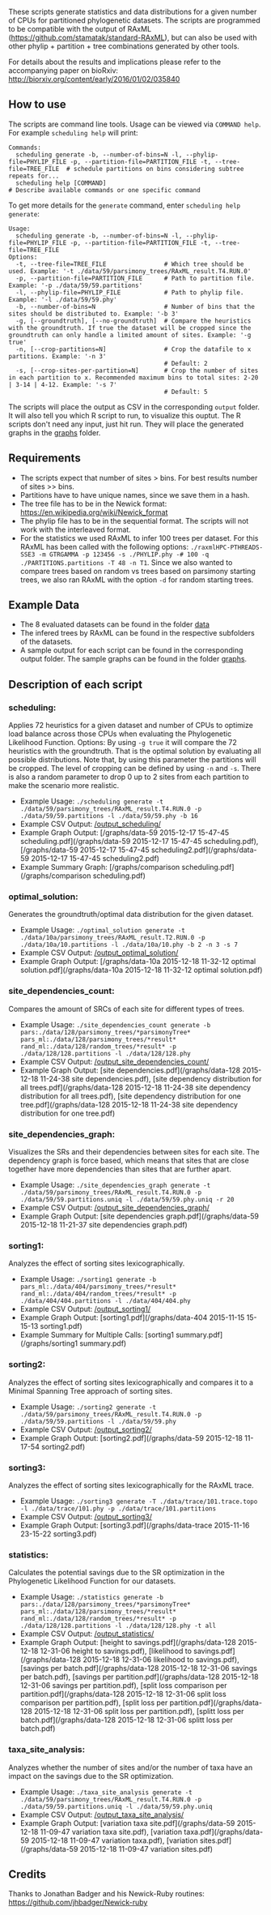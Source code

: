 These scripts generate statistics and data distributions for a given number of CPUs for partitioned phylogenetic datasets. The scripts are programmed to be compatible with the output of RAxML (https://github.com/stamatak/standard-RAxML), but can also be used with other phylip + partition + tree combinations generated by other tools.

For details about the results and implications please refer to the accompanying paper on bioRxiv: http://biorxiv.org/content/early/2016/01/02/035840

## How to use
The scripts are command line tools. Usage can be viewed via `COMMAND help`. For example `scheduling help` will print:
```
Commands:
  scheduling generate -b, --number-of-bins=N -l, --phylip-file=PHYLIP_FILE -p, --partition-file=PARTITION_FILE -t, --tree-file=TREE_FILE  # schedule partitions on bins considering subtree repeats for...
  scheduling help [COMMAND]                                                                                                               # Describe available commands or one specific command
```

To get more details for the `generate` command, enter `scheduling help generate`:

```
Usage:
  scheduling generate -b, --number-of-bins=N -l, --phylip-file=PHYLIP_FILE -p, --partition-file=PARTITION_FILE -t, --tree-file=TREE_FILE
Options:
  -t, --tree-file=TREE_FILE                # Which tree should be used. Example: '-t ./data/59/parsimony_trees/RAxML_result.T4.RUN.0' 
  -p, --partition-file=PARTITION_FILE      # Path to partition file. Example: '-p ./data/59/59.partitions' 
  -l, --phylip-file=PHYLIP_FILE            # Path to phylip file. Example: '-l ./data/59/59.phy' 
  -b, --number-of-bins=N                   # Number of bins that the sites should be distributed to. Example: '-b 3' 
  -g, [--groundtruth], [--no-groundtruth]  # Compare the heuristics with the groundtruth. If true the dataset will be cropped since the groundtruth can only handle a limited amount of sites. Example: '-g true' 
  -n, [--crop-partitions=N]                # Crop the datafile to x partitions. Example: '-n 3' 
                                           # Default: 2
  -s, [--crop-sites-per-partition=N]       # Crop the number of sites in each partition to x. Recommended maximum bins to total sites: 2-20 | 3-14 | 4-12. Example: '-s 7' 
                                           # Default: 5
```

The scripts will place the output as CSV in the corresponding `output` folder. It will also tell you which R script to run, to visualize this ouptut. The R scripts don't need any input, just hit run. They will place the generated graphs in the [graphs](graphs) folder.

## Requirements
- The scripts expect that number of sites > bins. For best results number of sites >> bins.
- Partitions have to have unique names, since we save them in a hash.
- The tree file has to be in the Newick format: https://en.wikipedia.org/wiki/Newick_format
- The phylip file has to be in the sequential format. The scripts will not work with the interleaved format.
- For the statistics we used RAxML to infer 100 trees per dataset. For this RAxML has been called with the following options: `./raxmlHPC-PTHREADS-SSE3 -m GTRGAMMA -p 123456 -s ./PHYLIP.phy -# 100 -q ./PARTITIONS.partitions -T 48 -n T1`. Since we also wanted to compare trees based on random vs trees based on parsimony starting trees, we also ran RAxML with the option `-d` for random starting trees.

## Example Data ###
- The 8 evaluated datasets can be found in the folder [data](data)
- The infered trees by RAxML can be found in the respective subfolders of the datasets.
- A sample output for each script can be found in the corresponding output folder. The sample graphs can be found in the folder [graphs](graphs).

## Description of each script ###
### scheduling:
Applies 72 heuristics for a given dataset and number of CPUs to optimize load balance across those CPUs when evaluating the Phylogenetic Likelihood Function.
Options: By using `-g true` it will compare the 72 heuristics with the groundtruth. That is the optimal solution by evaluating all possible distributions. Note that, by using this parameter the partitions will be cropped. The level of cropping can be defined by using `-n` and `-s`. There is also a random parameter to drop 0 up to 2 sites from each partition to make the scenario more realistic.
- Example Usage: `./scheduling generate -t ./data/59/parsimony_trees/RAxML_result.T4.RUN.0 -p ./data/59/59.partitions -l ./data/59/59.phy -b 16`
- Example CSV Output: [/output_scheduling/](/output_scheduling/)
- Example Graph Output: [/graphs/data-59 2015-12-17 15-47-45 scheduling.pdf](/graphs/data-59 2015-12-17 15-47-45 scheduling.pdf), [/graphs/data-59 2015-12-17 15-47-45 scheduling2.pdf](/graphs/data-59 2015-12-17 15-47-45 scheduling2.pdf)
- Example Summary Graph: [/graphs/comparison scheduling.pdf](/graphs/comparison scheduling.pdf)

### optimal_solution:
Generates the groundtruth/optimal data distribution for the given dataset.
- Example Usage: `./optimal_solution generate -t ./data/10a/parsimony_trees/RAxML_result.T2.RUN.0 -p ./data/10a/10.partitions -l ./data/10a/10.phy -b 2 -n 3 -s 7`
- Example CSV Output: [/output_optimal_solution/](/output_optimal_solution/)
- Example Graph Output: [/graphs/data-10a 2015-12-18 11-32-12 optimal solution.pdf](/graphs/data-10a 2015-12-18 11-32-12 optimal solution.pdf)

### site_dependencies_count:
Compares the amount of SRCs of each site for different types of trees.
- Example Usage: `./site_dependencies_count generate -b pars:./data/128/parsimony_trees/*parsimonyTree* pars_ml:./data/128/parsimony_trees/*result* rand_ml:./data/128/random_trees/*result* -p ./data/128/128.partitions -l ./data/128/128.phy`
- Example CSV Output: [/output_site_dependencies_count/](/output_site_dependencies_count/)
- Example Graph Output: 
[site dependencies.pdf](/graphs/data-128 2015-12-18 11-24-38 site dependencies.pdf), 
[site dependency distribution for all trees.pdf](/graphs/data-128 2015-12-18 11-24-38 site dependency distribution for all trees.pdf), 
[site dependency distribution for one tree.pdf](/graphs/data-128 2015-12-18 11-24-38 site dependency distribution for one tree.pdf)

### site_dependencies_graph:
Visualizes the SRs and their dependencies between sites for each site. The dependency graph is force based, which means that sites that are close together have more dependencies than sites that are further apart.
- Example Usage: `./site_dependencies_graph generate -t ./data/59/parsimony_trees/RAxML_result.T4.RUN.0 -p ./data/59/59.partitions.uniq -l ./data/59/59.phy.uniq -r 20`
- Example CSV Output: [/output_site_dependencies_graph/](/output_site_dependencies_graph/)
- Example Graph Output: [site dependencies graph.pdf](/graphs/data-59 2015-12-18 11-21-37 site dependencies graph.pdf)

### sorting1:
Analyzes the effect of sorting sites lexicographically. 
- Example Usage: `./sorting1 generate -b pars_ml:./data/404/parsimony_trees/*result* rand_ml:./data/404/random_trees/*result* -p ./data/404/404.partitions -l ./data/404/404.phy`
- Example CSV Output: [/output_sorting1/](/output_sorting1/)
- Example Graph Output: [sorting1.pdf](/graphs/data-404 2015-11-15 15-15-13 sorting1.pdf)
- Example Summary for Multiple Calls: [sorting1 summary.pdf](/graphs/sorting1 summary.pdf)

### sorting2:
Analyzes the effect of sorting sites lexicographically and compares it to a Minimal Spanning Tree approach of sorting sites. 
- Example Usage: `./sorting2 generate -t ./data/59/parsimony_trees/RAxML_result.T4.RUN.0 -p ./data/59/59.partitions -l ./data/59/59.phy`
- Example CSV Output: [/output_sorting2/](/output_sorting2/)
- Example Graph Output: [sorting2.pdf](/graphs/data-59 2015-12-18 11-17-54 sorting2.pdf)

### sorting3:
Analyzes the effect of sorting sites lexicographically for the RAxML trace. 
- Example Usage: `./sorting3 generate -T ./data/trace/101.trace.topo -l ./data/trace/101.phy -p ./data/trace/101.partitions`
- Example CSV Output: [/output_sorting3/](/output_sorting3/)
- Example Graph Output: [sorting3.pdf](/graphs/data-trace 2015-11-16 23-15-22 sorting3.pdf)

### statistics:
Calculates the potential savings due to the SR optimization in the Phylogenetic Likelihood Function for our datasets.
- Example Usage: `./statistics generate -b pars:./data/128/parsimony_trees/*parsimonyTree* pars_ml:./data/128/parsimony_trees/*result* rand_ml:./data/128/random_trees/*result* -p ./data/128/128.partitions -l ./data/128/128.phy -t all`
- Example CSV Output: [/output_statistics/](/output_statistics/)
- Example Graph Output:
[height to savings.pdf](/graphs/data-128 2015-12-18 12-31-06 height to savings.pdf),
[likelihood to savings.pdf](/graphs/data-128 2015-12-18 12-31-06 likelihood to savings.pdf),
[savings per batch.pdf](/graphs/data-128 2015-12-18 12-31-06 savings per batch.pdf),
[savings per partition.pdf](/graphs/data-128 2015-12-18 12-31-06 savings per partition.pdf),
[split loss comparison per partition.pdf](/graphs/data-128 2015-12-18 12-31-06 split loss comparison per partition.pdf),
[split loss per partition.pdf](/graphs/data-128 2015-12-18 12-31-06 split loss per partition.pdf),
[splitt loss per batch.pdf](/graphs/data-128 2015-12-18 12-31-06 splitt loss per batch.pdf)

### taxa_site_analysis:
Analyzes whether the number of sites and/or the number of taxa have an impact on the savings due to the SR optimization.
- Example Usage: `./taxa_site_analysis generate -t ./data/59/parsimony_trees/RAxML_result.T4.RUN.0 -p ./data/59/59.partitions.uniq -l ./data/59/59.phy.uniq`
- Example CSV Output: [/output_taxa_site_analysis/](/output_taxa_site_analysis/)
- Example Graph Output: 
[variation taxa site.pdf](/graphs/data-59 2015-12-18 11-09-47 variation taxa site.pdf),
[variation taxa.pdf](/graphs/data-59 2015-12-18 11-09-47 variation taxa.pdf),
[variation sites.pdf](/graphs/data-59 2015-12-18 11-09-47 variation sites.pdf)


## Credits
Thanks to Jonathan Badger and his Newick-Ruby routines: https://github.com/jhbadger/Newick-ruby
